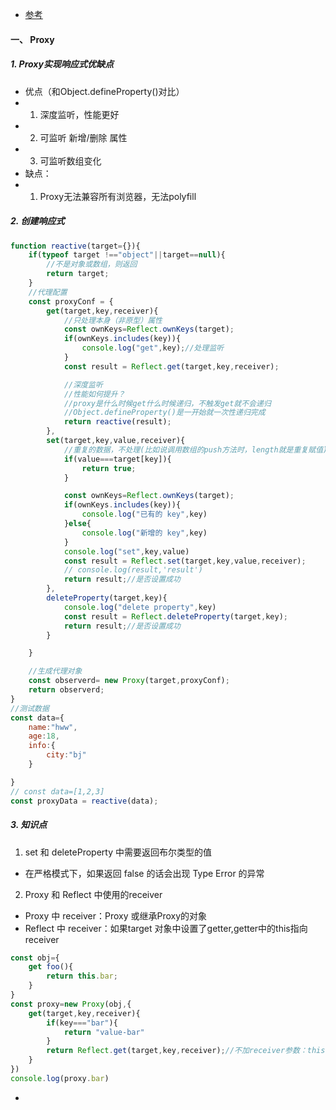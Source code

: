 - [参考](https://www.bbsmax.com/A/xl56YvomJr/)
#### 一、 Proxy
##### 1. Proxy实现响应式优缺点
- 优点（和Object.defineProperty()对比）
- 1. 深度监听，性能更好
- 2. 可监听 新增/删除 属性
- 3. 可监听数组变化
- 缺点：
- 1. Proxy无法兼容所有浏览器，无法polyfill

##### 2. 创建响应式
```js
function reactive(target={}){
    if(typeof target !=="object"||target==null){
        //不是对象或数组，则返回
        return target;
    }
    //代理配置
    const proxyConf = {
        get(target,key,receiver){
            //只处理本身（非原型）属性
            const ownKeys=Reflect.ownKeys(target);
            if(ownKeys.includes(key)){
                console.log("get",key);//处理监听
            }
            const result = Reflect.get(target,key,receiver);

            //深度监听
            //性能如何提升？
            //proxy是什么时候get什么时候递归，不触发get就不会递归  
            //Object.defineProperty()是一开始就一次性递归完成
            return reactive(result);
        },
        set(target,key,value,receiver){
            //重复的数据，不处理(比如说调用数组的push方法时，length就是重复赋值)
            if(value===target[key]){
                return true;
            }

            const ownKeys=Reflect.ownKeys(target);
            if(ownKeys.includes(key)){
                console.log("已有的 key",key)
            }else{
                console.log("新增的 key",key)
            }
            console.log("set",key,value)
            const result = Reflect.set(target,key,value,receiver);
            // console.log(result,'result')
            return result;//是否设置成功
        },
        deleteProperty(target,key){
            console.log("delete property",key)
            const result = Reflect.deleteProperty(target,key);
            return result;//是否设置成功
        }

    }

    //生成代理对象
    const observerd= new Proxy(target,proxyConf);
    return observerd;
}
//测试数据
const data={
    name:"hww",
    age:18,
    info:{
        city:"bj"
    }

}
// const data=[1,2,3]
const proxyData = reactive(data);
```
##### 3. 知识点
1. set 和 deleteProperty 中需要返回布尔类型的值
- 在严格模式下，如果返回 false 的话会出现 Type Error 的异常
2. Proxy 和 Reflect 中使用的receiver
- Proxy 中 receiver：Proxy 或继承Proxy的对象
- Reflect 中 receiver：如果target 对象中设置了getter,getter中的this指向receiver
```js
const obj={
    get foo(){
        return this.bar;
    }
}
const proxy=new Proxy(obj,{
    get(target,key,receiver){
        if(key==="bar"){
            return "value-bar"
        }
        return Reflect.get(target,key,receiver);//不加receiver参数：this指向obj;加receiver，this指向receiver
    }
})
console.log(proxy.bar)
```
- 
